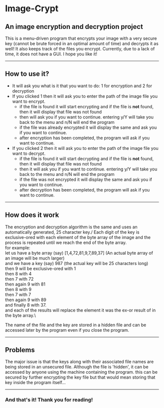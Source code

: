 # Image-Crypt

## An image encryption and decryption project
This is a menu-driven program that encrypts your image with a very secure key (cannot be brute forced in an optimal amount of time)
and decrypts it as well!
It also keeps track of the files you encrypt.
Currently, due to a lack of time, it does not have a GUI.
I hope you like it!

---

## How to use it?
- It will ask you what is it that you want to do: 1 for encryption and 2 for decryption
- If you clicked 1 then it will ask you to enter the path of the image file you want to encrypt.
  - if the file is found it will start encrypting and if the file is **not** found, then it will display that file was not found
  - then will ask you if you want to continue. entering y/Y will take you back to the menu and n/N will end the program
  - if the file was already encrypted it will display the same and ask you if you want to continue.
  - after encryption has been completed, the program will ask if you want to continue.
- If you clicked 2 then it will ask you to enter the path of the image file you want to decrypt.
  - if the file is found it will start decrypting and if the file is **not** found, then it will display that file was not found
  - then it will ask you if you want to continue. entering y/Y will take you back to the menu and n/N will end the program
  - if the file was not encrypted it will display the same and ask you if you want to continue.
  - after decryption has been completed, the program will ask if you want to continue.
 
---

## How does it work
The encryption and decryption algorithm is the same and uses an automatically generated, 25 character key./
Each digit of the key is exclusive-ored with each element of the byte array of the image and the process is repeated until we reach the 
end of the byte array.\
for example:\
let us have a byte array (say) [1,4,72,81,9,7,89,37] (An actual byte array of an image will be much larger)\
and we have a key (say) 987 (the actual key will be 25 characters long)\
then 9 will be exclusive-ored with 1\
then 8 with 4\
then 7 with 72\
then again 9 with 81\
then 8 with 9\
then 7 with 7\
then again 9 with 89\
and finally 8 with 37.\
and each of the results will replace the element it was the ex-or result of in the byte array.\

The name of the file and the key are stored in a hidden file and can be accessed later by the program even if you close the program.

---

## Problems

The major issue is that the keys along with their associated file names are being stored in an unsecured file. Although the file is 'hidden',
it can be accessed by anyone using the machine containing the program. this can be secured by further encrypting the key file but that would mean
storing that key inside the program itself...

---

### And that's it! Thank you for reading!
